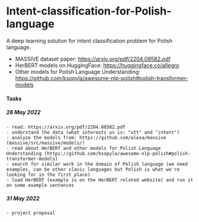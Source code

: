 # Intent-classification-for-Polish-language
A deep learning solution for intent classification problem for Polish language.

- MASSIVE dataset paper: https://arxiv.org/pdf/2204.08582.pdf
- HerBERT models on HuggingFace: https://huggingface.co/allegro
- Other models for Polish Language Understanding: https://github.com/ksopyla/awesome-nlp-polish#polish-transformer-models

#### Tasks
##### 28 May 2022
```
- read: https://arxiv.org/pdf/2204.08582.pdf
- understand the data (what interests us is: "utt" and "intent")
- analyze the models from: https://github.com/alexa/massive (massive/src/massive/models/)
- read about HerBERT and other models for Polish Language Understanding (https://github.com/ksopyla/awesome-nlp-polish#polish-transformer-models)
- search for similar work in the domain of Polish language (we need examples, can be other slavic languages but Polish is what we're looking for in the first place)
- load HerBERT (example is on the HerBERT related website) and run it on some example sentences
```

##### 31 May 2022
```
- project proposal
```
